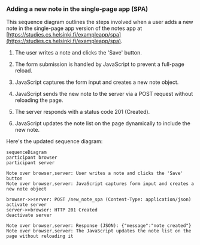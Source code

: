 ### Adding a new note in the single-page app (SPA)

This sequence diagram outlines the steps involved when a user adds a new note in the single-page app version of the notes app at [https://studies.cs.helsinki.fi/exampleapp/spa](https://studies.cs.helsinki.fi/exampleapp/spa).

1. The user writes a note and clicks the 'Save' button.

2. The form submission is handled by JavaScript to prevent a full-page reload.

3. JavaScript captures the form input and creates a new note object.

4. JavaScript sends the new note to the server via a POST request without reloading the page.

5. The server responds with a status code 201 (Created).

6. JavaScript updates the note list on the page dynamically to include the new note.

Here's the updated sequence diagram:

```mermaid
sequenceDiagram
participant browser
participant server

Note over browser,server: User writes a note and clicks the 'Save' button
Note over browser,server: JavaScript captures form input and creates a new note object

browser->>server: POST /new_note_spa (Content-Type: application/json)
activate server
server->>browser: HTTP 201 Created
deactivate server

Note over browser,server: Response (JSON): {"message":"note created"}
Note over browser,server: The JavaScript updates the note list on the page without reloading it
```
